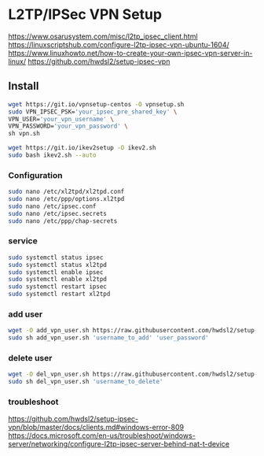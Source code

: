 # L2TP/IPSec VPN Setup
https://www.osarusystem.com/misc/l2tp_ipsec_client.html
https://linuxscriptshub.com/configure-l2tp-ipsec-vpn-ubuntu-1604/
https://www.linuxhowto.net/how-to-create-your-own-ipsec-vpn-server-in-linux/
https://github.com/hwdsl2/setup-ipsec-vpn


## Install
```sh
wget https://git.io/vpnsetup-centos -O vpnsetup.sh
sudo VPN_IPSEC_PSK='your_ipsec_pre_shared_key' \
VPN_USER='your_vpn_username' \
VPN_PASSWORD='your_vpn_password' \
sh vpn.sh

wget https://git.io/ikev2setup -O ikev2.sh
sudo bash ikev2.sh --auto

```

### Configuration
```sh
sudo nano /etc/xl2tpd/xl2tpd.conf
sudo nano /etc/ppp/options.xl2tpd
sudo nano /etc/ipsec.conf
sudo nano /etc/ipsec.secrets
sudo nano /etc/ppp/chap-secrets
```

### service
```sh
sudo systemctl status ipsec
sudo systemctl status xl2tpd
sudo systemctl enable ipsec	
sudo systemctl enable xl2tpd
sudo systemctl restart ipsec
sudo systemctl restart xl2tpd
```

### add user
```sh
wget -O add_vpn_user.sh https://raw.githubusercontent.com/hwdsl2/setup-ipsec-vpn/master/extras/add_vpn_user.sh
sudo sh add_vpn_user.sh 'username_to_add' 'user_password'
```

### delete user
```sh
wget -O del_vpn_user.sh https://raw.githubusercontent.com/hwdsl2/setup-ipsec-vpn/master/extras/del_vpn_user.sh
sudo sh del_vpn_user.sh 'username_to_delete'
```


### troubleshoot
https://github.com/hwdsl2/setup-ipsec-vpn/blob/master/docs/clients.md#windows-error-809
https://docs.microsoft.com/en-us/troubleshoot/windows-server/networking/configure-l2tp-ipsec-server-behind-nat-t-device
